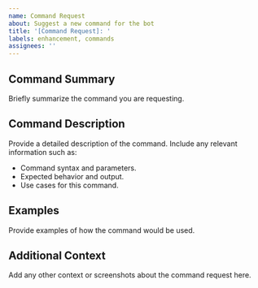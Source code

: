 ```yaml
---
name: Command Request
about: Suggest a new command for the bot
title: '[Command Request]: '
labels: enhancement, commands
assignees: ''
---
```


## Command Summary

Briefly summarize the command you are requesting.

## Command Description

Provide a detailed description of the command. Include any relevant information such as:

- Command syntax and parameters.
- Expected behavior and output.
- Use cases for this command.

## Examples

Provide examples of how the command would be used.

## Additional Context

Add any other context or screenshots about the command request here.
